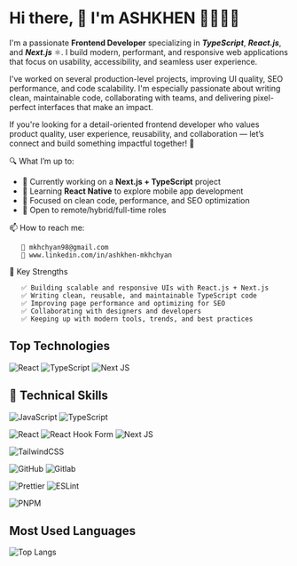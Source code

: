 # Hi there, 👋 I'm ASHKHEN 💁‍♀️👩‍💻

I'm a passionate **Frontend Developer** specializing in ***TypeScript***, ***React.js***, and ***Next.js*** ⚛️. 
I build modern, performant, and responsive web applications that focus on usability, accessibility, and seamless user experience.

I've worked on several production-level projects, improving UI quality, SEO performance, and code scalability. I'm especially passionate about writing clean, maintainable code, collaborating with teams, and delivering pixel-perfect interfaces that make an impact.

If you're looking for a detail-oriented frontend developer who values product quality, user experience, reusability, and collaboration — let’s connect and build something impactful together! 🤝

🔍 What I’m up to:
- 🚀 Currently working on a **Next.js + TypeScript** project
- 📱 Learning **React Native** to explore mobile app development
- 🔎 Focused on clean code, performance, and SEO optimization
- 💬 Open to remote/hybrid/full-time roles
  
📫 How to reach me:
  
       📨 mkhchyan98@gmail.com
       📱 www.linkedin.com/in/ashkhen-mkhchyan


🧠 Key Strengths

       ✅ Building scalable and responsive UIs with React.js + Next.js
       ✅ Writing clean, reusable, and maintainable TypeScript code     
       ✅ Improving page performance and optimizing for SEO      
       ✅ Collaborating with designers and developers      
       ✅ Keeping up with modern tools, trends, and best practices

## Top Technologies
![React](https://img.shields.io/badge/react-%2320232a.svg?style=for-the-badge&logo=react&logoColor=%2361DAFB) ![TypeScript](https://img.shields.io/badge/typescript-%23007ACC.svg?style=for-the-badge&logo=typescript&logoColor=white) ![Next JS](https://img.shields.io/badge/Next-black?style=for-the-badge&logo=next.js&logoColor=white)


## 💼 Technical Skills
![JavaScript](https://img.shields.io/badge/javascript-%23323330.svg?style=for-the-badge&logo=javascript&logoColor=%23F7DF1E)
![TypeScript](https://img.shields.io/badge/typescript-%23007ACC.svg?style=for-the-badge&logo=typescript&logoColor=white)

![React](https://img.shields.io/badge/react-%2320232a.svg?style=for-the-badge&logo=react&logoColor=%2361DAFB)
![React Hook Form](https://img.shields.io/badge/React%20Hook%20Form-%23EC5990.svg?style=for-the-badge&logo=reacthookform&logoColor=white)
![Next JS](https://img.shields.io/badge/Next-black?style=for-the-badge&logo=next.js&logoColor=white)

![TailwindCSS](https://img.shields.io/badge/tailwindcss-%2338B2AC.svg?style=for-the-badge&logo=tailwind-css&logoColor=white)

![GitHub](https://img.shields.io/badge/github-000000?style=for-the-badge&logo=github&logoColor=white)
![Gitlab](https://img.shields.io/badge/gitlab-000000?style=for-the-badge&logo=gitlab&logoColor=white)

![Prettier](https://img.shields.io/badge/prettier-1A2C34?style=for-the-badge&logo=prettier&logoColor=F7BA3E)
![ESLint](https://img.shields.io/badge/ESLint-4B3263?style=for-the-badge&logo=eslint&logoColor=white)

![PNPM](https://img.shields.io/badge/PNPM-F69220.svg?style=for-the-badge&logo=pnpm&logoColor=white)


## Most Used Languages
![Top Langs](https://github-readme-stats.vercel.app/api/top-langs/?username=mkhchyan&hide_progress=true)
